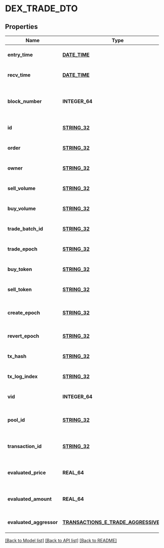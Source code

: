 # DEX_TRADE_DTO

## Properties
Name | Type | Description | Notes
------------ | ------------- | ------------- | -------------
**entry_time** | [**DATE_TIME**](DATE_TIME.md) |  | [optional] [default to null]
**recv_time** | [**DATE_TIME**](DATE_TIME.md) |  | [optional] [default to null]
**block_number** | **INTEGER_64** | Number of block in which entity was recorded. | [optional] [default to null]
**id** | [**STRING_32**](STRING_32.md) |  | [optional] [default to null]
**order** | [**STRING_32**](STRING_32.md) |  | [optional] [default to null]
**owner** | [**STRING_32**](STRING_32.md) |  | [optional] [default to null]
**sell_volume** | [**STRING_32**](STRING_32.md) |  | [optional] [default to null]
**buy_volume** | [**STRING_32**](STRING_32.md) |  | [optional] [default to null]
**trade_batch_id** | [**STRING_32**](STRING_32.md) |  | [optional] [default to null]
**trade_epoch** | [**STRING_32**](STRING_32.md) | The date of the end of the batch. | [optional] [default to null]
**buy_token** | [**STRING_32**](STRING_32.md) |  | [optional] [default to null]
**sell_token** | [**STRING_32**](STRING_32.md) |  | [optional] [default to null]
**create_epoch** | [**STRING_32**](STRING_32.md) | The date where the transaction was mined. | [optional] [default to null]
**revert_epoch** | [**STRING_32**](STRING_32.md) |  | [optional] [default to null]
**tx_hash** | [**STRING_32**](STRING_32.md) |  | [optional] [default to null]
**tx_log_index** | [**STRING_32**](STRING_32.md) |  | [optional] [default to null]
**vid** | **INTEGER_64** |  | [optional] [default to null]
**pool_id** | [**STRING_32**](STRING_32.md) |  | [optional] [readonly] [default to null]
**transaction_id** | [**STRING_32**](STRING_32.md) |  | [optional] [readonly] [default to null]
**evaluated_price** | **REAL_64** |  | [optional] [readonly] [default to null]
**evaluated_amount** | **REAL_64** |  | [optional] [readonly] [default to null]
**evaluated_aggressor** | [**TRANSACTIONS_E_TRADE_AGGRESSIVE_SIDE**](Transactions.ETradeAggressiveSide.md) |  | [optional] [default to null]

[[Back to Model list]](../README.md#documentation-for-models) [[Back to API list]](../README.md#documentation-for-api-endpoints) [[Back to README]](../README.md)


